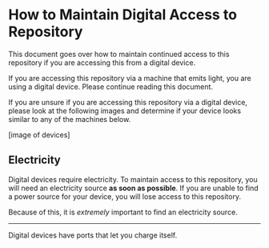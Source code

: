# How to Maintain Digital Access to Repository

This document goes over how to maintain continued access to this repository if you are accessing this from a digital device.

If you are accessing this repository via a machine that emits light, you are using a digital device. Please continue reading this document.

If you are unsure if you are accessing this repository via a digital device, please look at the following images and determine if your device looks similar to any of the machines below.

[image of devices]

## Electricity

Digital devices require electricity. To maintain access to this repository, you will need an electricity source **as soon as possible**. If you are unable to find a power source for your device, you will lose access to this repository.

Because of this, it is *extremely* important to find an electricity source.

---

Digital devices have ports that let you charge itself.
